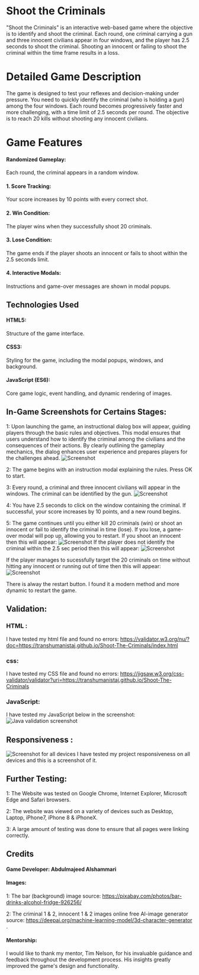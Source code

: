 # Shoot the Criminals
"Shoot the Criminals" is an interactive web-based game where the objective is to identify and shoot the criminal. Each round, one criminal carrying a gun and three innocent civilians appear in four windows, and the player has 2.5 seconds to shoot the criminal. Shooting an innocent or failing to shoot the criminal within the time frame results in a loss.

# Detailed Game Description
The game is designed to test your reflexes and decision-making under pressure. You need to quickly identify the criminal (who is holding a gun) among the four windows. Each round becomes progressively faster and more challenging, with a time limit of 2.5 seconds per round. The objective is to reach 20 kills without shooting any innocent civilians.



# Game Features
#### Randomized Gameplay: 
Each round, the criminal appears in a random window.
#### 1. Score Tracking: 
Your score increases by 10 points with every correct shot.
#### 2. Win Condition: 
The player wins when they successfully shoot 20 criminals.
#### 3. Lose Condition: 
The game ends if the player shoots an innocent or fails to shoot within the 2.5 seconds limit.
#### 4. Interactive Modals: 
Instructions and game-over messages are shown in modal popups.



## Technologies Used
#### HTML5: 
Structure of the game interface.
#### CSS3: 
Styling for the game, including the modal popups, windows, and background.
#### JavaScript (ES6): 
Core game logic, event handling, and dynamic rendering of images.

## In-Game Screenshots for Certains Stages:
1: Upon launching the game, an instructional dialog box will appear, guiding players through the basic rules and objectives. This modal ensures that users understand how to identify the criminal among the civilians and the consequences of their actions. By clearly outlining the gameplay mechanics, the dialog enhances user experience and prepares players for the challenges ahead.
![Screenshot](assets/images/intro-info-screen.jpeg)

2: The game begins with an instruction modal explaining the rules. Press OK to start.

3: Every round, a criminal and three innocent civilians will appear in the windows. The criminal can be identified by the gun.
![Screenshot](assets/images/the-running-game-screen.jpeg)

4: You have 2.5 seconds to click on the window containing the criminal. If successful, your score increases by 10 points, and a new round begins.

5: The game continues until you either kill 20 criminals (win) or shoot an innocent or fail to identify the criminal in time (lose).
If you lose, a game-over modal will pop up, allowing you to restart.
If you shoot an innocent then this will appear:
![Screenshot](assets/images/you-shot-an-innocent-screen.jpeg)
If the player does not identify the criminal within the 2.5 sec period then this will appear:
![Screenshot](assets/images/run-out-of-time-screen.jpeg)

If the player manages to sucessfully target the 20 criminals on time without hitting any innocent or running out of time then this will appear:
![Screenshot](assets/images/you-win-the-game.jpeg)

There is alway the restart button. I found it a modern method and more dynamic to restart the game.





## Validation:

### HTML : 
I have tested my html file and found no errors: 
https://validator.w3.org/nu/?doc=https://transhumanistaj.github.io/Shoot-The-Criminals/index.html

### css:
I have tested my CSS file and found no errors:
https://jigsaw.w3.org/css-validator/validator?uri=https://transhumanistaj.github.io/Shoot-The-Criminals


### JavaScript:
I have tested my JavaScript below in the screenshot:
![Java validation screenshot](assets/images/java-validation.jpeg)



## Responsiveness :
![Screenshot for all devices](assets/images/responsive-for-all-devices.jpeg)
I have tested my project responsiveness on all devices and this is a screenshot of it. 
## Further Testing:
 1: The Website was tested on Google Chrome, Internet Explorer, Microsoft Edge and Safari browsers.

2: The website was viewed on a variety of devices such as Desktop, Laptop, iPhone7, iPhone 8 & iPhoneX.

3: A large amount of testing was done to ensure that all pages were linking correctly.


## Credits
#### Game Developer: Abdulmajeed Alshammari
#### Images: 
1: The bar (background) image source: https://pixabay.com/photos/bar-drinks-alcohol-fridge-926256/

2: The criminal 1 & 2, innocent 1 & 2 images online free AI-image generator source: 
https://deepai.org/machine-learning-model/3d-character-generator  .

#### Mentorship: 
I would like to thank my mentor, Tim Nelson, for his invaluable guidance and feedback throughout the development process. His insights greatly improved the game's design and functionality.




